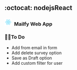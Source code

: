 ## :octocat:&nbsp;nodejsReact
### <img width="24" height="24" src="https://raw.githubusercontent.com/github/explore/80688e429a7d4ef2fca1e82350fe8e3517d3494d/topics/react/react.png" />&nbsp; Mailfy Web App

### 🤞🏼To Do
- Add from email in form
- Add delete survey option
- Save as Draft option
- Add custom filter for user
